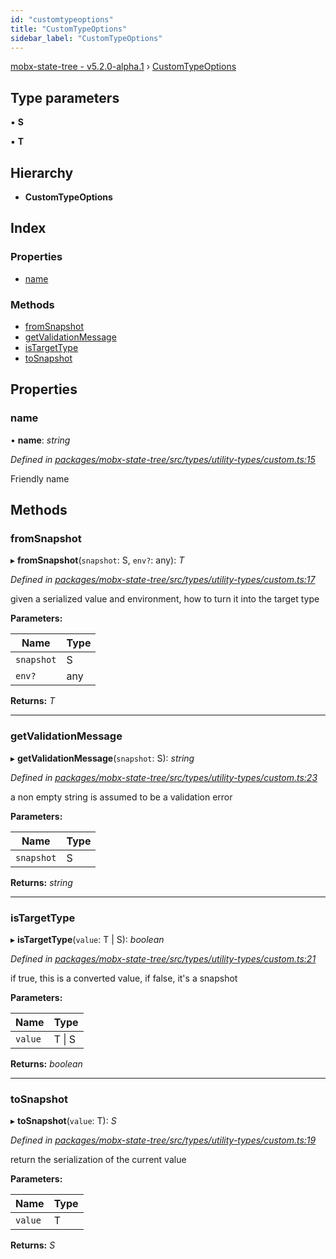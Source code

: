 ```yaml
---
id: "customtypeoptions"
title: "CustomTypeOptions"
sidebar_label: "CustomTypeOptions"
---
```


[mobx-state-tree - v5.2.0-alpha.1](../index.md) › [CustomTypeOptions](customtypeoptions.md)

## Type parameters

▪ **S**

▪ **T**

## Hierarchy

* **CustomTypeOptions**

## Index

### Properties

* [name](customtypeoptions.md#name)

### Methods

* [fromSnapshot](customtypeoptions.md#fromsnapshot)
* [getValidationMessage](customtypeoptions.md#getvalidationmessage)
* [isTargetType](customtypeoptions.md#istargettype)
* [toSnapshot](customtypeoptions.md#tosnapshot)

## Properties

###  name

• **name**: *string*

*Defined in [packages/mobx-state-tree/src/types/utility-types/custom.ts:15](https://github.com/mobxjs/mobx-state-tree/blob/8be2235d/packages/mobx-state-tree/src/types/utility-types/custom.ts#L15)*

Friendly name

## Methods

###  fromSnapshot

▸ **fromSnapshot**(`snapshot`: S, `env?`: any): *T*

*Defined in [packages/mobx-state-tree/src/types/utility-types/custom.ts:17](https://github.com/mobxjs/mobx-state-tree/blob/8be2235d/packages/mobx-state-tree/src/types/utility-types/custom.ts#L17)*

given a serialized value and environment, how to turn it into the target type

**Parameters:**

Name | Type |
------ | ------ |
`snapshot` | S |
`env?` | any |

**Returns:** *T*

___

###  getValidationMessage

▸ **getValidationMessage**(`snapshot`: S): *string*

*Defined in [packages/mobx-state-tree/src/types/utility-types/custom.ts:23](https://github.com/mobxjs/mobx-state-tree/blob/8be2235d/packages/mobx-state-tree/src/types/utility-types/custom.ts#L23)*

a non empty string is assumed to be a validation error

**Parameters:**

Name | Type |
------ | ------ |
`snapshot` | S |

**Returns:** *string*

___

###  isTargetType

▸ **isTargetType**(`value`: T | S): *boolean*

*Defined in [packages/mobx-state-tree/src/types/utility-types/custom.ts:21](https://github.com/mobxjs/mobx-state-tree/blob/8be2235d/packages/mobx-state-tree/src/types/utility-types/custom.ts#L21)*

if true, this is a converted value, if false, it's a snapshot

**Parameters:**

Name | Type |
------ | ------ |
`value` | T &#124; S |

**Returns:** *boolean*

___

###  toSnapshot

▸ **toSnapshot**(`value`: T): *S*

*Defined in [packages/mobx-state-tree/src/types/utility-types/custom.ts:19](https://github.com/mobxjs/mobx-state-tree/blob/8be2235d/packages/mobx-state-tree/src/types/utility-types/custom.ts#L19)*

return the serialization of the current value

**Parameters:**

Name | Type |
------ | ------ |
`value` | T |

**Returns:** *S*
